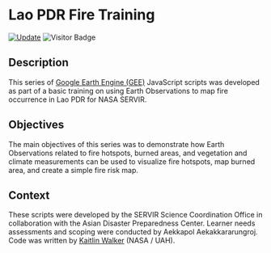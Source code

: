 # Lao PDR Fire Training
[![Update](https://img.shields.io/github/last-commit/katieailsa/Laos-Fire-Training?label=repo%20last%20updated&style=flat-square)](https://github.com/katieailsa/Laos-Fire-Training)
![Visitor Badge](https://visitor-badge.laobi.icu/badge?page_id=katieailsa.Laos-Fire-Training)

## Description
This series of [Google Earth Engine (GEE)](https://code.earthengine.google.com/) JavaScript scripts was developed as part of a basic training on using Earth Observations to map fire occurrence in Lao PDR for NASA SERVIR.

## Objectives
The main objectives of this series was to demonstrate how Earth Observations related to fire hotspots, burned areas, and vegetation and climate measurements can be used to visualize fire hotspots, map burned area, and create a simple fire risk map.

## Context
These scripts were developed by the SERVIR Science Coordination Office in collaboration with the Asian Disaster Preparedness Center. Learner needs assessments and scoping were conducted by Aekkapol Aekakkararungroj. Code was written by [Kaitlin Walker](https://github.com/katieailsa) (NASA / UAH).
